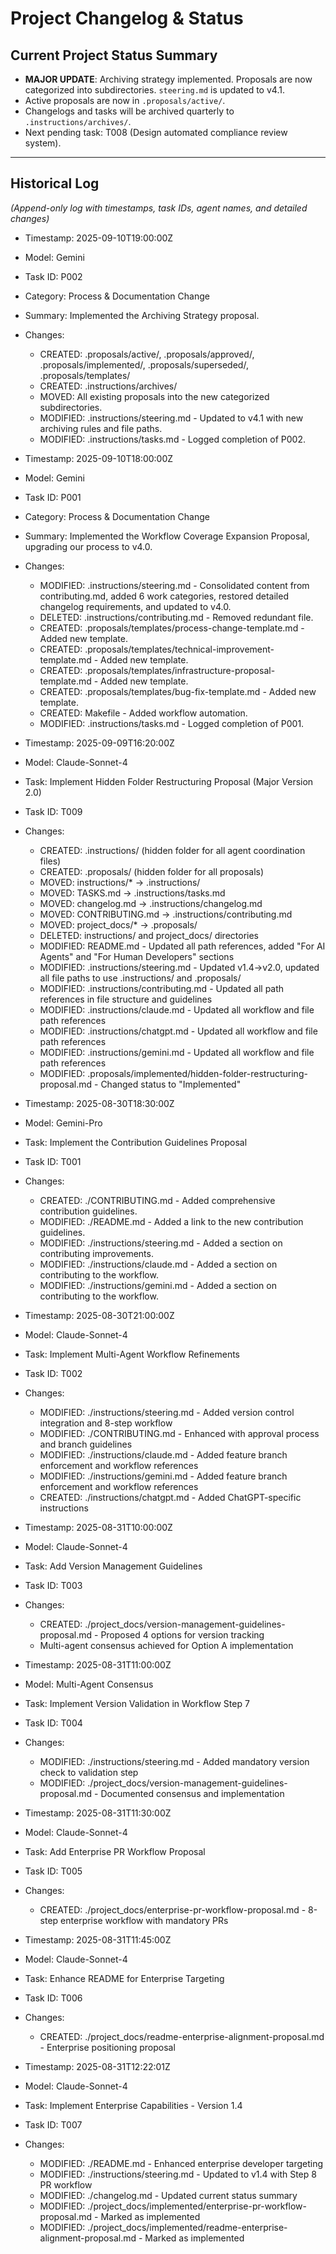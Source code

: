# Project Changelog & Status

## Current Project Status Summary
- **MAJOR UPDATE**: Archiving strategy implemented. Proposals are now categorized into subdirectories. `steering.md` is updated to v4.1.
- Active proposals are now in `.proposals/active/`.
- Changelogs and tasks will be archived quarterly to `.instructions/archives/`.
- Next pending task: T008 (Design automated compliance review system).

---

## Historical Log
*(Append-only log with timestamps, task IDs, agent names, and detailed changes)*

- Timestamp: 2025-09-10T19:00:00Z
- Model: Gemini
- Task ID: P002
- Category: Process & Documentation Change
- Summary: Implemented the Archiving Strategy proposal.
- Changes:
  - CREATED: .proposals/active/, .proposals/approved/, .proposals/implemented/, .proposals/superseded/, .proposals/templates/
  - CREATED: .instructions/archives/
  - MOVED: All existing proposals into the new categorized subdirectories.
  - MODIFIED: .instructions/steering.md - Updated to v4.1 with new archiving rules and file paths.
  - MODIFIED: .instructions/tasks.md - Logged completion of P002.

- Timestamp: 2025-09-10T18:00:00Z
- Model: Gemini
- Task ID: P001
- Category: Process & Documentation Change
- Summary: Implemented the Workflow Coverage Expansion Proposal, upgrading our process to v4.0.
- Changes:
  - MODIFIED: .instructions/steering.md - Consolidated content from contributing.md, added 6 work categories, restored detailed changelog requirements, and updated to v4.0.
  - DELETED: .instructions/contributing.md - Removed redundant file.
  - CREATED: .proposals/templates/process-change-template.md - Added new template.
  - CREATED: .proposals/templates/technical-improvement-template.md - Added new template.
  - CREATED: .proposals/templates/infrastructure-proposal-template.md - Added new template.
  - CREATED: .proposals/templates/bug-fix-template.md - Added new template.
  - CREATED: Makefile - Added workflow automation.
  - MODIFIED: .instructions/tasks.md - Logged completion of P001.

- Timestamp: 2025-09-09T16:20:00Z
- Model: Claude-Sonnet-4
- Task: Implement Hidden Folder Restructuring Proposal (Major Version 2.0)
- Task ID: T009
- Changes:
  - CREATED: .instructions/ (hidden folder for all agent coordination files)
  - CREATED: .proposals/ (hidden folder for all proposals)
  - MOVED: instructions/* → .instructions/
  - MOVED: TASKS.md → .instructions/tasks.md
  - MOVED: changelog.md → .instructions/changelog.md  
  - MOVED: CONTRIBUTING.md → .instructions/contributing.md
  - MOVED: project_docs/* → .proposals/
  - DELETED: instructions/ and project_docs/ directories
  - MODIFIED: README.md - Updated all path references, added "For AI Agents" and "For Human Developers" sections
  - MODIFIED: .instructions/steering.md - Updated v1.4→v2.0, updated all file paths to use .instructions/ and .proposals/
  - MODIFIED: .instructions/contributing.md - Updated all path references in file structure and guidelines
  - MODIFIED: .instructions/claude.md - Updated all workflow and file path references
  - MODIFIED: .instructions/chatgpt.md - Updated all workflow and file path references
  - MODIFIED: .instructions/gemini.md - Updated all workflow and file path references
  - MODIFIED: .proposals/implemented/hidden-folder-restructuring-proposal.md - Changed status to "Implemented"

- Timestamp: 2025-08-30T18:30:00Z
- Model: Gemini-Pro
- Task: Implement the Contribution Guidelines Proposal
- Task ID: T001
- Changes:
  - CREATED: ./CONTRIBUTING.md - Added comprehensive contribution guidelines.
  - MODIFIED: ./README.md - Added a link to the new contribution guidelines.
  - MODIFIED: ./instructions/steering.md - Added a section on contributing improvements.
  - MODIFIED: ./instructions/claude.md - Added a section on contributing to the workflow.
  - MODIFIED: ./instructions/gemini.md - Added a section on contributing to the workflow.

- Timestamp: 2025-08-30T21:00:00Z
- Model: Claude-Sonnet-4
- Task: Implement Multi-Agent Workflow Refinements
- Task ID: T002
- Changes:
  - MODIFIED: ./instructions/steering.md - Added version control integration and 8-step workflow
  - MODIFIED: ./CONTRIBUTING.md - Enhanced with approval process and branch guidelines
  - MODIFIED: ./instructions/claude.md - Added feature branch enforcement and workflow references
  - MODIFIED: ./instructions/gemini.md - Added feature branch enforcement and workflow references
  - CREATED: ./instructions/chatgpt.md - Added ChatGPT-specific instructions

- Timestamp: 2025-08-31T10:00:00Z
- Model: Claude-Sonnet-4
- Task: Add Version Management Guidelines
- Task ID: T003
- Changes:
  - CREATED: ./project_docs/version-management-guidelines-proposal.md - Proposed 4 options for version tracking
  - Multi-agent consensus achieved for Option A implementation

- Timestamp: 2025-08-31T11:00:00Z
- Model: Multi-Agent Consensus
- Task: Implement Version Validation in Workflow Step 7
- Task ID: T004
- Changes:
  - MODIFIED: ./instructions/steering.md - Added mandatory version check to validation step
  - MODIFIED: ./project_docs/version-management-guidelines-proposal.md - Documented consensus and implementation

- Timestamp: 2025-08-31T11:30:00Z
- Model: Claude-Sonnet-4
- Task: Add Enterprise PR Workflow Proposal
- Task ID: T005
- Changes:
  - CREATED: ./project_docs/enterprise-pr-workflow-proposal.md - 8-step enterprise workflow with mandatory PRs

- Timestamp: 2025-08-31T11:45:00Z
- Model: Claude-Sonnet-4
- Task: Enhance README for Enterprise Targeting
- Task ID: T006
- Changes:
  - CREATED: ./project_docs/readme-enterprise-alignment-proposal.md - Enterprise positioning proposal

- Timestamp: 2025-08-31T12:22:01Z
- Model: Claude-Sonnet-4
- Task: Implement Enterprise Capabilities - Version 1.4
- Task ID: T007
- Changes:
  - MODIFIED: ./README.md - Enhanced enterprise developer targeting
  - MODIFIED: ./instructions/steering.md - Updated to v1.4 with Step 8 PR workflow
  - MODIFIED: ./changelog.md - Updated current status summary
  - MODIFIED: ./project_docs/implemented/enterprise-pr-workflow-proposal.md - Marked as implemented
  - MODIFIED: ./project_docs/implemented/readme-enterprise-alignment-proposal.md - Marked as implemented
